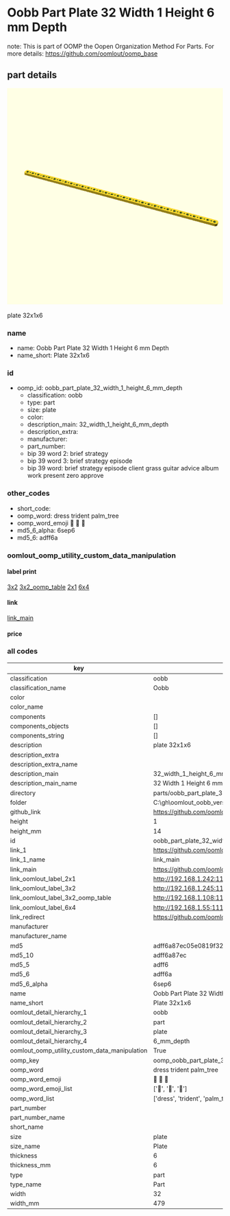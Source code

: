 # Oobb Part Plate 32 Width 1 Height 6 mm Depth  

note: This is part of OOMP the Oopen Organization Method For Parts. For more details: https://github.com/oomlout/oomp_base

##  part details
  

[![](3dpr.png)](3dpr.png)

plate 32x1x6



### name
* name: Oobb Part Plate 32 Width 1 Height 6 mm Depth
* name_short: Plate 32x1x6 
### id
* oomp_id: oobb_part_plate_32_width_1_height_6_mm_depth
  * classification: oobb
  * type: part
  * size: plate
  * color: 
  * description_main: 32_width_1_height_6_mm_depth
  * description_extra: 
  * manufacturer: 
  * part_number: 
  * bip 39 word 2: brief strategy
  * bip 39 word 3: brief strategy episode
  * bip 39 word: brief strategy episode client grass guitar advice album work present zero approve

### other_codes
* short_code: 
* oomp_word: dress trident palm_tree
* oomp_word_emoji :dress: :trident: :palm_tree:
* md5_6_alpha: 6sep6
* md5_6: adff6a






### oomlout_oomp_utility_custom_data_manipulation
#### label print
[3x2](http://192.168.1.245:1112/?label=oomp%206sep6)
[3x2_oomp_table](http://192.168.1.108:1112/?label=oomp%206sep6)
[2x1](http://192.168.1.242:1112/?label=oomp%206sep6)
[6x4](http://192.168.1.55:1112/?label=oomp%206sep6)    

#### link

[link_main](https://github.com/oomlout/oomlout_oobb_version_4_generated_parts/tree/main/navigation_oomp/oobb/part/plate/32_width_1_height_6_mm_depth/part)                              

#### price







### all codes 
| key | value |  
| --- | --- |  
| classification | oobb |  
| classification_name | Oobb |  
| color |  |  
| color_name |  |  
| components | [] |  
| components_objects | [] |  
| components_string | [] |  
| description | plate 32x1x6 |  
| description_extra |  |  
| description_extra_name |  |  
| description_main | 32_width_1_height_6_mm_depth |  
| description_main_name | 32 Width 1 Height 6 mm Depth |  
| directory | parts/oobb_part_plate_32_width_1_height_6_mm_depth |  
| folder | C:\gh\oomlout_oobb_version_4_generated_parts\parts\oobb_part_plate_32_width_1_height_6_mm_depth |  
| github_link | https://github.com/oomlout/oomlout_oomp_part_src/tree/main/parts/oobb_part_plate_32_width_1_height_6_mm_depth |  
| height | 1 |  
| height_mm | 14 |  
| id | oobb_part_plate_32_width_1_height_6_mm_depth |  
| link_1 | https://github.com/oomlout/oomlout_oobb_version_4_generated_parts/tree/main/navigation_oomp/oobb/part/plate/32_width_1_height_6_mm_depth/part |  
| link_1_name | link_main |  
| link_main | https://github.com/oomlout/oomlout_oobb_version_4_generated_parts/tree/main/navigation_oomp/oobb/part/plate/32_width_1_height_6_mm_depth/part |  
| link_oomlout_label_2x1 | http://192.168.1.242:1112/?label=oomp%206sep6 |  
| link_oomlout_label_3x2 | http://192.168.1.245:1112/?label=oomp%206sep6 |  
| link_oomlout_label_3x2_oomp_table | http://192.168.1.108:1112/?label=oomp%206sep6 |  
| link_oomlout_label_6x4 | http://192.168.1.55:1112/?label=oomp%206sep6 |  
| link_redirect | https://github.com/oomlout/oomlout_oobb_version_4_generated_parts/tree/main/parts/oobb_plate_32_01_06 |  
| manufacturer |  |  
| manufacturer_name |  |  
| md5 | adff6a87ec05e0819f32f2ac97f5b0df |  
| md5_10 | adff6a87ec |  
| md5_5 | adff6 |  
| md5_6 | adff6a |  
| md5_6_alpha | 6sep6 |  
| name | Oobb Part Plate 32 Width 1 Height 6 mm Depth |  
| name_short | Plate 32x1x6  |  
| oomlout_detail_hierarchy_1 | oobb |  
| oomlout_detail_hierarchy_2 | part |  
| oomlout_detail_hierarchy_3 | plate |  
| oomlout_detail_hierarchy_4 | 6_mm_depth |  
| oomlout_oomp_utility_custom_data_manipulation | True |  
| oomp_key | oomp_oobb_part_plate_32_width_1_height_6_mm_depth |  
| oomp_word | dress trident palm_tree |  
| oomp_word_emoji | :dress: :trident: :palm_tree: |  
| oomp_word_emoji_list | [':dress:', ':trident:', ':palm_tree:'] |  
| oomp_word_list | ['dress', 'trident', 'palm_tree'] |  
| part_number |  |  
| part_number_name |  |  
| short_name |  |  
| size | plate |  
| size_name | Plate |  
| thickness | 6 |  
| thickness_mm | 6 |  
| type | part |  
| type_name | Part |  
| width | 32 |  
| width_mm | 479 |  
